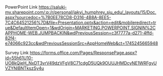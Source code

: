 PowerPoint Link
https://saluki-my.sharepoint.com/:p:/r/personal/jakyi_humphrey_siu_edu/_layouts/15/Doc.aspx?sourcedoc=%7B0EE78CD8-D316-4B8A-8EE5-7C4C64521256%7D&file=Presentation.pptx&action=edit&mobileredirect=true&DefaultItemOpen=1&wdOrigin=MARKETING.POWERPOINT.SIGNIN%2CAPPHOME-WEB.JUMPBACKIN&wdPreviousSession=c3f7777a-d271-4ffd-82f4-e74066c923cc&wdPreviousSessionSrc=AppHomeWeb&ct=1745245665948

Survey Link
https://forms.office.com/Pages/ResponsePage.aspx?id=55h61U10-UO8kQjeH_NxDT3vrV49dzVFgV8C71cdgD5UQk9OUUJHMDcyNE1WRFgyUVZYNlBNTkszSy4u
